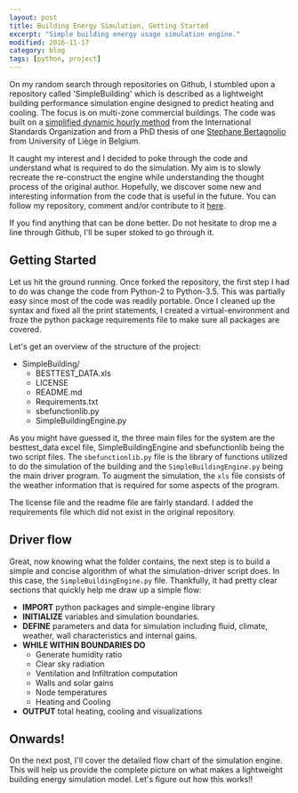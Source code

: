 ```yaml
---
layout: post
title: Building Energy Simulation, Getting Started
excerpt: "Simple building energy usage simulation engine."
modified: 2016-11-17
category: blog
tags: [python, project]
---
```


On my random search through repositories on Github, I stumbled upon a repository called 'SimpleBuilding' which is described as a lightweight building performance simulation engine designed to predict heating and cooling. The focus is on multi-zone commercial buildings. The code was built on a [simplified dynamic hourly method][1] from the International Standards Organization and from a PhD thesis of one [Stephane Bertagnolio][2] from University of Liège in Belgium.

It caught my interest and I decided to poke through the code and understand what is required to do the simulation. My aim is to slowly recreate the re-construct the engine while understanding the thought process of the original author. Hopefully, we discover some new and interesting information from the code that is useful in the future. You can follow my repository, comment and/or contribute to it [here](https://github.com/vignkri/SimpleBuilding).

If you find anything that can be done better. Do not hesitate to drop me a line through Github, I'll be super stoked to go through it. 

## Getting Started

Let us hit the ground running. Once forked the repository, the first step I had to do was change the code from Python-2 to Python-3.5. This was partially easy since most of the code was readily portable. Once I cleaned up the syntax and fixed all the print statements, I created a virtual-environment and froze the python package requirements file to make sure all packages are covered. 

Let's get an overview of the structure of the project:

- SimpleBuilding/
    - BESTTEST_DATA.xls
    - LICENSE
    - README.md
    - Requirements.txt
    - sbefunctionlib.py
    - SimpleBuildingEngine.py

As you might have guessed it, the three main files for the system are the besttest_data excel file, SimpleBuildingEngine and sbefunctionlib being the two script files. The `sbefunctionlib.py` file is the library of functions utilized to do the simulation of the building and the `SimpleBuildingEngine.py` being the main driver program. To augment the simulation, the `xls` file consists of the weather information that is required for some aspects of the program. 

The license file and the readme file are fairly standard. I added the requirements file which did not exist in the original repository.

## Driver flow

Great, now knowing what the folder contains, the next step is to build a simple and concise algorithm of what the simulation-driver script does. In this case, the `SimpleBuildingEngine.py` file. Thankfully, it had pretty clear sections that quickly help me draw up a simple flow:

- **IMPORT** python packages and simple-engine library
- **INITIALIZE** variables and simulation boundaries.
- **DEFINE** parameters and data for simulation including fluid, climate, weather, wall characteristics and internal gains.
- **WHILE WITHIN BOUNDARIES DO**
    - Generate humidity ratio
    - Clear sky radiation
    - Ventilation and Infiltration computation
    - Walls and solar gains
    - Node temperatures
    - Heating and Cooling
- **OUTPUT** total heating, cooling and visualizations

## Onwards!

On the next post, I'll cover the detailed flow chart of the simulation engine. This will help us provide the complete picture on what makes a lightweight building energy simulation model. Let's figure out how this works!!

[1]: http://www.iso.org/iso/catalogue_detail.htm?csnumber=41974 "ISO 13790-2008, Energy Performance of Buildings -- Calculation of Energy Use for Space Heating and Cooling, International Standards Organization, 2008."
[2]: http://ulg.academia.edu/StephaneBertagnolio "Stephane Bertagnolio's Research Page at the Thermodynamics Laboratory at the University of Liege, Belgium from his time as Post-Doctoral Researcher."
